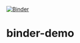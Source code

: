 [![Binder](https://mybinder.org/badge_logo.svg)](https://mybinder.org/v2/gh/Zarquan/binder-demo/HEAD?labpath=02_asov2023.ipynb)
# binder-demo
